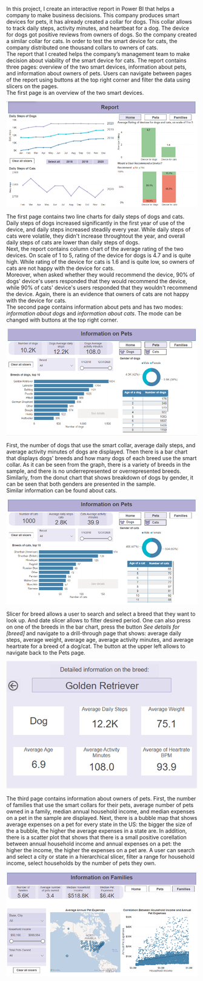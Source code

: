 In this project, I create an interactive report in Power BI that helps a company to make business decisions. This company produces smart devices for pets, it has already created a collar for dogs. This collar allows to track daily steps, activity minutes, and heartbeat for a dog. The device for dogs got positive reviews from owners of dogs. So the company created a similar collar for cats. In order to test the smart device for cats, the company distributed one thousand collars to owners of cats.   
The report that I created helps the company’s management team to make decision about viability of the smart device for cats. The report contains three pages: overview of the two smart devices, information about pets, and information about owners of pets. Users can navigate between pages of the report using buttons at the top right corner and filter the data using slicers on the pages.   
The first page is an overview of the two smart devices.  
  
<a href="report page 1.png"><img src="images/report page 1.png" style="min-width: 300px"></a>  
  
The first page contains two line charts for daily steps of dogs and cats. Daily steps of dogs increased significantly in the first year of use of the device, and daily steps increased steadily every year. While daily steps of cats were volatile, they didn't increase throughtout the year, and overall daily steps of cats are lower than daily steps of dogs.  
Next, the report contains column chart of the average rating of the two devices. On scale of 1 to 5, rating of the device for dogs is 4.7 and is quite high. While rating of the device for cats is 1.6 and is quite low, so owners of cats are not happy with the device for cats.  
Moreover, when asked whether they would recommend the device, 90% of dogs' device's users responded that they would recommend the device, while 90% of cats' device's users responded that they wouldn't recommend the device. Again, there is an evidence that owners of cats are not happy with the device for cats.  
The second page contains information about pets and has two modes: *information about dogs* and *information about cats*. The mode can be changed with buttons at the top right corner.  
  
<a href="report page 2-1.png"><img src="images/report page 2-1.png" style="min-width: 300px"></a>  
  
First, the number of dogs that use the smart collar, average daily steps, and average activity minutes of dogs are displayed. Then there is a bar chart that displays dogs' breeds and how many dogs of each breed use the smart collar. As it can be seen from the graph, there is a variety of breeds in the sample, and there is no underrepresented or overrepresented breeds. Similarly, from the donut chart that shows breakdown of dogs by gender, it can be seen that both genders are presented in the sample.  
Similar information can be found about cats.  
  
<a href="report page 2-2.png"><img src="images/report page 2-2.png" style="min-width: 300px"></a>  
  
Slicer for breed  allows a user to search and select a breed that they want to look up. And date slicer allows to filter desired period.
One can also press on one of the breeds in the bar chart, press the button *See details for [breed]* and navigate to a drill-through page that shows: average daily steps, average weight, average age, average activity minutes, and average heartrate for a breed of a dog/cat. The button at the upper left allows to navigate back to the Pets page.  
  
<a href="drill through.png"><img src="images/drill through.png" style="min-width: 300px"></a>  
  
The third page contains information about owners of pets. First, the number of families that use the smart collars for their pets, average number of pets owned in a family, median annual household income, and median expenses on a pet in the sample are displayed. Next, there is a bubble map that shows average expenses on a pet for every state in the US: the bigger the size of the a bubble, the higher the average expenses in a state are. In addition, there is a scatter plot that shows that there is a small positive corellation between annual household income and annual expenses on a pet: the higher the income, the higher the expenses on a pet are. A user can search and select a city or state in a hierarchical slicer, filter a range for household income, select households by the number of pets they own.  
   
<a href="report page 3.png"><img src="images/report page 3.png" style="min-width: 300px"></a>  
